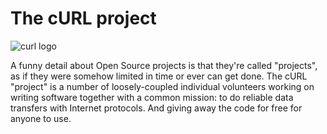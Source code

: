 # The cURL project

![curl logo](curl-logo.jpg)

A funny detail about Open Source projects is that they're called "projects",
as if they were somehow limited in time or ever can get done. The cURL
"project" is a number of loosely-coupled individual volunteers working on
writing software together with a common mission: to do reliable data transfers
with Internet protocols. And giving away the code for free for anyone to use.
